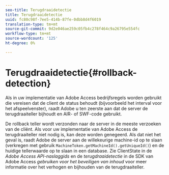 ```yaml
---
seo-title: Terugdraaidetectie
title: Terugdraaidetectie
uuid: fc80c98f-7ee5-414b-87fe-0dbb8d4f6019
translation-type: tm+mt
source-git-commit: 9d2e046ae259c05fb4c278f464c9a26795e554fc
workflow-type: tm+mt
source-wordcount: '125'
ht-degree: 0%

---
```



# Terugdraaidetectie{#rollback-detection}

Als in uw implementatie van Adobe Access bedrijfsregels worden gebruikt die vereisen dat de client de status behoudt (bijvoorbeeld het interval voor het afspeelvenster), raadt Adobe u ten zeerste aan dat de server de terugdraaiteller bijhoudt en AIR- of SWF-code gebruikt.

De rollback teller wordt verzonden naar de server in de meeste verzoeken van de cliënt. Als voor uw implementatie van Adobe Access de terugdraaiteller niet nodig is, kan deze worden genegeerd. Als dat niet het geval is, raadt Adobe de server aan de willekeurige machine-id op te slaan (verkregen met gebruik `MachineToken.getMachineId().getUniqueId()`) en de huidige tellerwaarde op te slaan in een database. Zie ClientState in de *Adobe Access API-naslaggids* en de *terugdraaidetectie* in de SDK van Adobe Access *gebruiken voor het beveiligen van inhoud* voor meer informatie over het verhogen en bijhouden van de terugdraaiteller.
